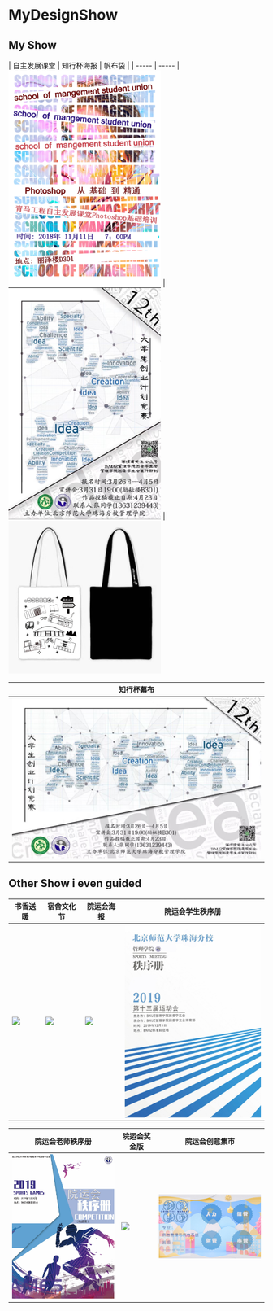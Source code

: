# MyDesignShow
## My Show
| 自主发展课堂 | 知行杯海报 | 帆布袋 |
| ----- | ----- |
<img src="https://github.com/Chen-X666/MyDesignShow/blob/a57648d42caf81b697396be57f181324b5a00345/%E8%87%AA%E4%B8%BB%E5%8F%91%E5%B1%95%E8%AF%BE%E5%A0%822.jpg" width="300px"/> |<img src="https://github.com/Chen-X666/MyDesignShow/blob/main/%E7%9F%A5%E8%A1%8C%E6%9D%AF%E6%B5%B7%E6%8A%A5.jpg" width="300px" class="small-img"/> |<img src="https://github.com/Chen-X666/MyDesignShow/blob/main/%E5%B8%86%E5%B8%83%E8%A2%8B.jpg" width="300px" class="small-img"/>

|知行杯幕布 |
| ----- |
|<img src="https://github.com/Chen-X666/MyDesignShow/blob/main/%E7%9F%A5%E8%A1%8C%E6%9D%AF%E5%B9%95%E5%B8%83.jpg" width="500px" class="small-img"/> 

##  Other Show i even guided

| 书香送暖 | 宿舍文化节 | 院运会海报 | 院运会学生秩序册 | 
| ----- | ----- | ----- | ----- |
<img src="https://github.com/Chen-X666/MyDesignShow/blob/main/%E4%B9%A6%E9%A6%99.jpg" width="300px" class="small-img"/> |<img src="https://github.com/Chen-X666/MyDesignShow/blob/main/%E5%AE%BF%E8%88%8D.jpg" width="300px" class="small-img"/>|<img src="https://github.com/Chen-X666/MyDesignShow/blob/main/%E9%99%A2%E8%BF%90%E4%BC%9A.jpg" width="300px" class="small-img"/>|<img src="https://github.com/Chen-X666/MyDesignShow/blob/main/%E5%AD%A6%E7%94%9F%E7%A7%A9%E5%BA%8F%E5%86%8C.png" width="300px"/>

| 院运会老师秩序册 | 院运会奖金版 | 院运会创意集市 |
| ----- | ----- | ----- | 
|<img src="https://github.com/Chen-X666/MyDesignShow/blob/main/%E8%80%81%E5%B8%88%E7%A7%A9%E5%BA%8F%E5%86%8C.png" width="300px"/>|<img src="https://github.com/Chen-X666/MyDesignShow/blob/main/yyh1.jpg" width="300px" class="small-img"/>|<img src="https://github.com/Chen-X666/MyDesignShow/blob/main/%E4%BF%A1%E7%AE%A1.jpg" width="300px" class="small-img"/>|
